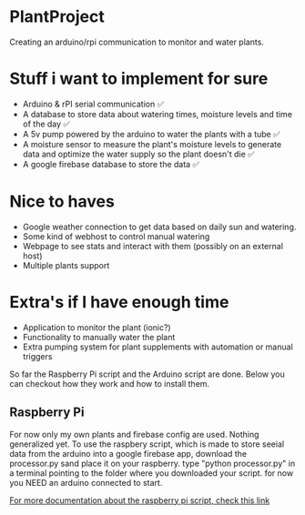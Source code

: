 # PlantProject
Creating an arduino/rpi communication to monitor and water plants.

# Stuff i want to implement for sure
* Arduino & rPI serial communication :white_check_mark:
* A database to store data about watering times, moisture levels and time of the day :white_check_mark:
* A 5v pump powered by the arduino to water the plants with a tube :white_check_mark:
* A moisture sensor to measure the plant's moisture levels to generate data and optimize the water supply so the plant doesn't die :white_check_mark:
* A google firebase database to store the data :white_check_mark:


# Nice to haves
* Google weather connection to get data based on daily sun and watering.
* Some kind of webhost to control manual watering
* Webpage to see stats and interact with them (possibly on an external host)
* Multiple plants support

# Extra's if I have enough time
* Application to monitor the plant (ionic?)
* Functionality to manually water the plant
* Extra pumping system for plant supplements with automation or manual triggers

So far the Raspberry Pi script and the Arduino script are done. Below you can checkout how they work and how to install them.

## Raspberry Pi
For now only my own plants and firebase config are used. Nothing generalized yet. To use the raspbery script, which is made to store seeial data from the arduino into a google firebase app, download the processor.py sand place it on your raspberry. type "python processor.py" in a terminal pointing to the folder where you downloaded your script. for now you NEED an arduino connected to start.

[For more documentation about the raspberry pi script, check this link](raspberrypi/raspberrypi.md)